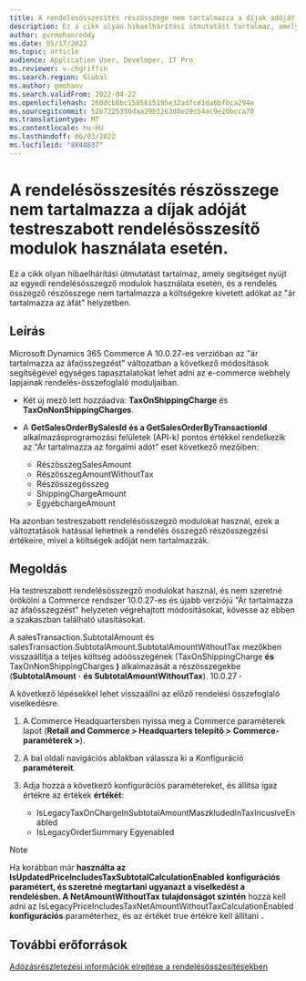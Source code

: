 ```yaml
---
title: A rendelésösszesítés részösszege nem tartalmazza a díjak adóját testreszabott rendelésösszesítő modulok használata esetén.
description: Ez a cikk olyan hibaelhárítási útmutatást tartalmaz, amely segítséget nyújt az egyedi rendelésösszegző modulok használata esetén, és a rendelés összegző részösszege nem tartalmazza a költségekre kivetett adókat az "ár tartalmazza az áfát" helyzetben.
author: gvrmohanreddy
ms.date: 05/17/2022
ms.topic: article
audience: Application User, Developer, IT Pro
ms.reviewer: v-chgriffin
ms.search.region: Global
ms.author: gmohanv
ms.search.validFrom: 2022-04-22
ms.openlocfilehash: 260dcb6bc1585615195e32adfcd1da6bfbca294e
ms.sourcegitcommit: 52b7225350daa29b1263d8e29c54ac9e20bcca70
ms.translationtype: MT
ms.contentlocale: hu-HU
ms.lasthandoff: 06/03/2022
ms.locfileid: "8848837"
---
```

# <a name="order-summary-subtotal-doesnt-include-taxes-on-charges-when-using-customized-order-summary-modules"></a>A rendelésösszesítés részösszege nem tartalmazza a díjak adóját testreszabott rendelésösszesítő modulok használata esetén.

Ez a cikk olyan hibaelhárítási útmutatást tartalmaz, amely segítséget nyújt az egyedi rendelésösszegző modulok használata esetén, és a rendelés összegző részösszege nem tartalmazza a költségekre kivetett adókat az "ár tartalmazza az áfát" helyzetben.

## <a name="description"></a>Leírás

Microsoft Dynamics 365 Commerce A 10.0.27-es verzióban az "ár tartalmazza az áfaösszegzést" változatban a következő módosítások segítségével egységes tapasztalatokat lehet adni az e-commerce webhely lapjainak rendelés-összefoglaló moduljaiban.

- Két új mező lett hozzáadva: **TaxOnShippingCharge** és **TaxOnNonShippingCharges**.
- A **GetSalesOrderBySalesId** **és a GetSalesOrderByTransactionId** alkalmazásprogramozási felületek (API-k) pontos értékkel rendelkezik az "Ár tartalmazza az forgalmi adót" eset következő mezőiben:

    - RészösszegSalesAmount
    - RészösszegAmountWithoutTax
    - Részösszegösszeg
    - ShippingChargeAmount
    - EgyébchargeAmount

Ha azonban testreszabott rendelésösszegző modulokat használ, ezek a változtatások hatással lehetnek a rendelés összegző részösszegzési értékeire, mivel a költségek adóját nem tartalmazzák.

## <a name="resolution"></a>Megoldás

Ha testreszabott rendelésösszegző modulokat használ, és nem szeretné örökölni a Commerce rendszer 10.0.27-es és újabb verziójú "Ár tartalmazza az áfaösszegzést" helyzeten végrehajtott módosításokat, kövesse az ebben a szakaszban található utasításokat.

A salesTransaction.SubtotalAmount és salesTransaction.SubtotalAmount.SubtotalAmountWithoutTax mezőkben visszaállítja a teljes költség adóösszegének (TaxOnShippingCharge **és** TaxOnNonShippingCharges **)** alkalmazását a részösszegekbe (**SubtotalAmount** **·** **és SubtotalAmountWithoutTax**). 10.0.27 **·**

A következő lépésekkel lehet visszaállni az előző rendelési összefoglaló viselkedésre.

1. A Commerce Headquartersben nyissa meg a Commerce paraméterek lapot (**Retail and Commerce \> Headquarters telepítő \> Commerce-paraméterek \>**).
1. A bal oldali navigációs ablakban válassza ki a Konfiguráció **paramétereit**.
1. Adja hozzá a következő konfigurációs paramétereket, és állítsa igaz értékre az értékek **értékét**:

    - IsLegacyTaxOnChargeInSubtotalAmountMaszkludedInTaxIncusiveEnabled
    - IsLegacyOrderSummary Egyenabled

> [!NOTE]
> Ha korábban már **használta az IsUpdatedPriceIncludesTaxSubtotalCalculationEnabled** **konfigurációs paramétert, és szeretné megtartani ugyanazt a viselkedést a rendelésben. A NetAmountWithoutTax tulajdonságot szintén** hozzá kell adni az IsLegacyPriceIncludesTaxNetAmountWithoutTaxCalculationEnabled **konfigurációs** paraméterhez, és az értékét true értékre kell állítani **.**

## <a name="additional-resources"></a>További erőforrások

[Adózásrészletezési információk elrejtése a rendelésösszesítésekben](../hide-taxes-breakup.md)
